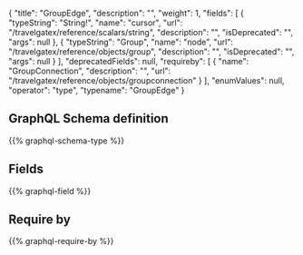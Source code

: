 {
  "title": "GroupEdge",
  "description": "",
  "weight": 1,
  "fields": [
    {
      "typeString": "String!",
      "name": "cursor",
      "url": "/travelgatex/reference/scalars/string",
      "description": "",
      "isDeprecated": "",
      "args": null
    },
    {
      "typeString": "Group",
      "name": "node",
      "url": "/travelgatex/reference/objects/group",
      "description": "",
      "isDeprecated": "",
      "args": null
    }
  ],
  "deprecatedFields": null,
  "requireby": [
    {
      "name": "GroupConnection",
      "description": "",
      "url": "/travelgatex/reference/objects/groupconnection"
    }
  ],
  "enumValues": null,
  "operator": "type",
  "typename": "GroupEdge"
}
## GraphQL Schema definition

{{% graphql-schema-type %}}

## Fields

{{% graphql-field %}}

## Require by

{{% graphql-require-by %}}
